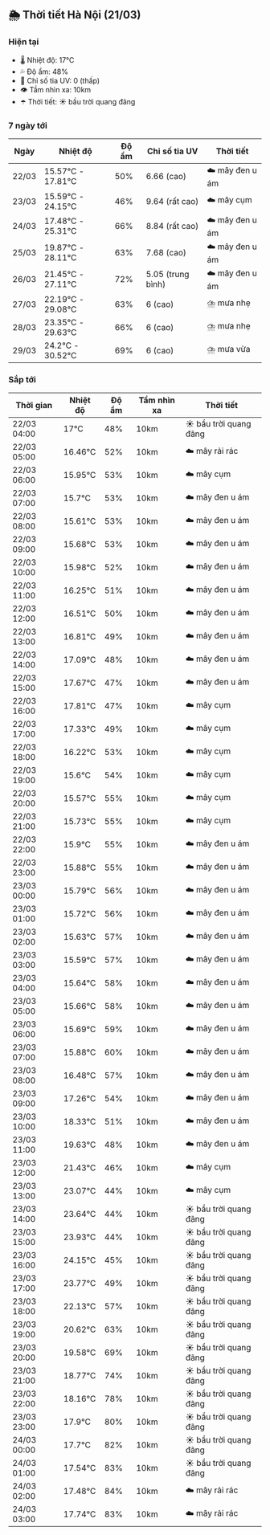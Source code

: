 ## 🌦️ Thời tiết Hà Nội (21/03)

### Hiện tại

- 🌡️ Nhiệt độ: 17℃
- 💦 Độ ẩm: 48%
- 🌟 Chỉ số tia UV: 0 (thấp)
- 👁️ Tầm nhìn xa: 10km
- ☂️ Thời tiết: ☀️ bầu trời quang đãng

### 7 ngày tới

| Ngày | Nhiệt độ | Độ ẩm | Chỉ số tia UV | Thời tiết |
| --- | --- | --- | --- | --- |
| 22/03 | 15.57℃ - 17.81℃ | 50% | 6.66 (cao) | ☁️ mây đen u ám |
| 23/03 | 15.59℃ - 24.15℃ | 46% | 9.64 (rất cao) | ☁️ mây cụm |
| 24/03 | 17.48℃ - 25.31℃ | 66% | 8.84 (rất cao) | ☁️ mây đen u ám |
| 25/03 | 19.87℃ - 28.11℃ | 63% | 7.68 (cao) | ☁️ mây đen u ám |
| 26/03 | 21.45℃ - 27.11℃ | 72% | 5.05 (trung bình) | ☁️ mây đen u ám |
| 27/03 | 22.19℃ - 29.08℃ | 63% | 6 (cao) | ⛈️ mưa nhẹ |
| 28/03 | 23.35℃ - 29.63℃ | 66% | 6 (cao) | ⛈️ mưa nhẹ |
| 29/03 | 24.2℃ - 30.52℃ | 69% | 6 (cao) | ⛈️ mưa vừa |

### Sắp tới

| Thời gian | Nhiệt độ | Độ ẩm | Tầm nhìn xa | Thời tiết |
| --- | --- | --- | --- | --- |
| 22/03 04:00 | 17℃ | 48% | 10km | ☀️ bầu trời quang đãng |
| 22/03 05:00 | 16.46℃ | 52% | 10km | ☁️ mây rải rác |
| 22/03 06:00 | 15.95℃ | 53% | 10km | ☁️ mây cụm |
| 22/03 07:00 | 15.7℃ | 53% | 10km | ☁️ mây đen u ám |
| 22/03 08:00 | 15.61℃ | 53% | 10km | ☁️ mây đen u ám |
| 22/03 09:00 | 15.68℃ | 53% | 10km | ☁️ mây đen u ám |
| 22/03 10:00 | 15.98℃ | 52% | 10km | ☁️ mây đen u ám |
| 22/03 11:00 | 16.25℃ | 51% | 10km | ☁️ mây đen u ám |
| 22/03 12:00 | 16.51℃ | 50% | 10km | ☁️ mây đen u ám |
| 22/03 13:00 | 16.81℃ | 49% | 10km | ☁️ mây đen u ám |
| 22/03 14:00 | 17.09℃ | 48% | 10km | ☁️ mây đen u ám |
| 22/03 15:00 | 17.67℃ | 47% | 10km | ☁️ mây đen u ám |
| 22/03 16:00 | 17.81℃ | 47% | 10km | ☁️ mây cụm |
| 22/03 17:00 | 17.33℃ | 49% | 10km | ☁️ mây cụm |
| 22/03 18:00 | 16.22℃ | 53% | 10km | ☁️ mây cụm |
| 22/03 19:00 | 15.6℃ | 54% | 10km | ☁️ mây cụm |
| 22/03 20:00 | 15.57℃ | 55% | 10km | ☁️ mây cụm |
| 22/03 21:00 | 15.73℃ | 55% | 10km | ☁️ mây cụm |
| 22/03 22:00 | 15.9℃ | 55% | 10km | ☁️ mây đen u ám |
| 22/03 23:00 | 15.88℃ | 55% | 10km | ☁️ mây đen u ám |
| 23/03 00:00 | 15.79℃ | 56% | 10km | ☁️ mây đen u ám |
| 23/03 01:00 | 15.72℃ | 56% | 10km | ☁️ mây đen u ám |
| 23/03 02:00 | 15.63℃ | 57% | 10km | ☁️ mây đen u ám |
| 23/03 03:00 | 15.59℃ | 57% | 10km | ☁️ mây đen u ám |
| 23/03 04:00 | 15.64℃ | 58% | 10km | ☁️ mây đen u ám |
| 23/03 05:00 | 15.66℃ | 58% | 10km | ☁️ mây đen u ám |
| 23/03 06:00 | 15.69℃ | 59% | 10km | ☁️ mây đen u ám |
| 23/03 07:00 | 15.88℃ | 60% | 10km | ☁️ mây đen u ám |
| 23/03 08:00 | 16.48℃ | 57% | 10km | ☁️ mây đen u ám |
| 23/03 09:00 | 17.26℃ | 54% | 10km | ☁️ mây đen u ám |
| 23/03 10:00 | 18.33℃ | 51% | 10km | ☁️ mây đen u ám |
| 23/03 11:00 | 19.63℃ | 48% | 10km | ☁️ mây đen u ám |
| 23/03 12:00 | 21.43℃ | 46% | 10km | ☁️ mây cụm |
| 23/03 13:00 | 23.07℃ | 44% | 10km | ☁️ mây cụm |
| 23/03 14:00 | 23.64℃ | 44% | 10km | ☀️ bầu trời quang đãng |
| 23/03 15:00 | 23.93℃ | 44% | 10km | ☀️ bầu trời quang đãng |
| 23/03 16:00 | 24.15℃ | 45% | 10km | ☀️ bầu trời quang đãng |
| 23/03 17:00 | 23.77℃ | 49% | 10km | ☀️ bầu trời quang đãng |
| 23/03 18:00 | 22.13℃ | 57% | 10km | ☀️ bầu trời quang đãng |
| 23/03 19:00 | 20.62℃ | 63% | 10km | ☀️ bầu trời quang đãng |
| 23/03 20:00 | 19.58℃ | 69% | 10km | ☀️ bầu trời quang đãng |
| 23/03 21:00 | 18.77℃ | 74% | 10km | ☀️ bầu trời quang đãng |
| 23/03 22:00 | 18.16℃ | 78% | 10km | ☀️ bầu trời quang đãng |
| 23/03 23:00 | 17.9℃ | 80% | 10km | ☀️ bầu trời quang đãng |
| 24/03 00:00 | 17.7℃ | 82% | 10km | ☀️ bầu trời quang đãng |
| 24/03 01:00 | 17.54℃ | 83% | 10km | ☀️ bầu trời quang đãng |
| 24/03 02:00 | 17.48℃ | 84% | 10km | ☁️ mây rải rác |
| 24/03 03:00 | 17.74℃ | 83% | 10km | ☁️ mây rải rác |
